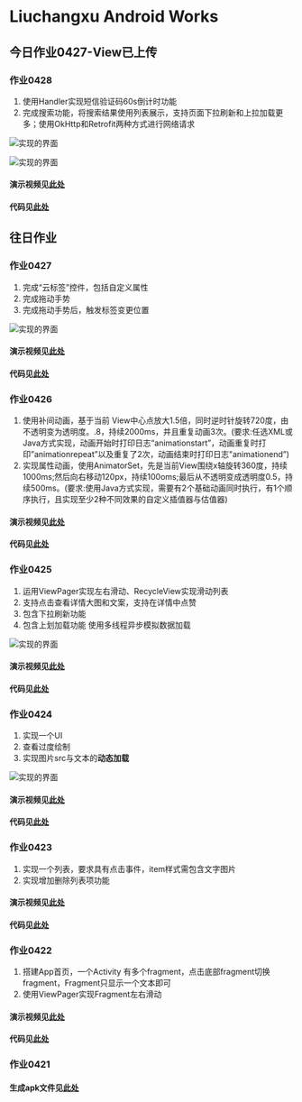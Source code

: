 # Liuchangxu Android Works

## 今日作业0427-View已上传

### 作业0428

1. 使用Handler实现短信验证码60s倒计时功能
2. 完成搜索功能，将搜索结果使用列表展示，支持页面下拉刷新和上拉加载更多；使用OkHttp和Retrofit两种方式进行网络请求

![实现的界面](demo/work_0428/作业演示图片0428_1.png)

![实现的界面](demo/work_0428/作业演示图片0428_2.png)

#### 演示视频见[此处](demo/work_0428/作业演示视频0428.mp4)

#### 代码见[此处](app/src/main/java/com/example/work_liuchangxu/work_0428)

## 往日作业

### 作业0427

1. 完成“云标签”控件，包括自定义属性
2. 完成拖动手势
3. 完成拖动手势后，触发标签变更位置

![实现的界面](demo/work_0427/作业演示图片.png)

#### 演示视频见[此处](demo/work_0427/作业演示视频0427.mp4)

#### 代码见[此处](app/src/main/java/com/example/work_liuchangxu/work_0427)

### 作业0426

1. 使用补间动画，基于当前 View中心点放大1.5倍，同时逆时针旋转720度，由不透明变为透明度。.8，持续2000ms，并且重复动画3次。(要求:任选XML或Java方式实现，动画开始时打印日志“animationstart”，动画重复时打印”animationrepeat”以及重复了2次，动画结束时打印日志"animationend”)
2. 实现属性动画，使用AnimatorSet，先是当前View围绕x轴旋转360度，持续1000ms;然后向右移动120px，持续100oms;最后从不透明变成透明度0.5，持续500ms。(要求:使用Java方式实现，需要有2个基础动画同时执行，有1个顺序执行，且实现至少2种不同效果的自定义插值器与估值器)

#### 演示视频见[此处](demo/work_0426/作业演示视频0426.mp4)

#### 代码见[此处](app/src/main/java/com/example/work_liuchangxu/work_0426)

### 作业0425

1. 运用ViewPager实现左右滑动、RecycleView实现滑动列表
2. 支持点击查看详情大图和文案，支持在详情中点赞
3. 包含下拉刷新功能
4. 包含上划加载功能 使用多线程异步模拟数据加载

![实现的界面](demo/work_0425/作业展示0425.png)

#### 演示视频见[此处](demo/work_0425/作业演示视频0425.mp4)

#### 代码见[此处](app/src/main/java/com/example/work_liuchangxu/work_0425)

### 作业0424

1. 实现一个UI
2. 查看过度绘制
3. 实现图片src与文本的**动态加载**

![实现的界面](demo/work_0424/作业展示0424.png)

#### 演示视频见[此处](demo/work_0424/作业演示视频0424.mp4)

#### 代码见[此处](app/src/main/java/com/example/work_liuchangxu/work_0423)

### 作业0423

1. 实现一个列表，要求具有点击事件，item样式需包含文字图片
2. 实现增加删除列表项功能

#### 演示视频见[此处](demo/work_0423/作业演示视频0423.mp4)

#### 代码见[此处](app/src/main/java/com/example/work_liuchangxu/work_0423)

### 作业0422

1. 搭建App首页，一个Activity 有多个fragment，点击底部fragment切换fragment，Fragment只显示一个文本即可
2. 使用ViewPager实现Fragment左右滑动

#### 演示视频见[此处](demo/work_0422/作业演示视频0422.mp4)

#### 代码见[此处](app/src/main/java/com/example/work_liuchangxu/work_0422)

### 作业0421

#### 生成apk文件见[此处](demo/work_0421)

